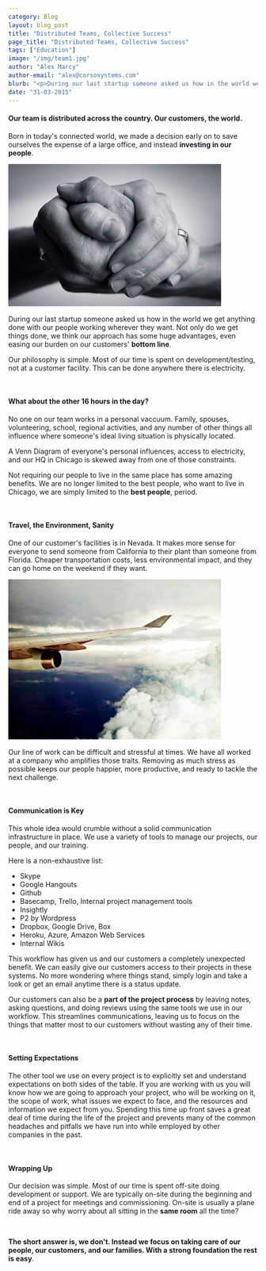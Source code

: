 ```yaml
---
category: Blog
layout: blog_post
title: "Distributed Teams, Collective Success"
page_title: "Distributed Teams, Collective Success"
tags: ["Education"]
image: "/img/team1.jpg"
author: "Alex Marcy"
author-email: "alex@corsosystems.com"
blurb: "<p>During our last startup someone asked us how in the world we get anything done with our people working wherever they want. Not only do we get things done, we think our approach has some huge advantages, even easing our burden on our customers' bottom line.</p>"
date: "31-03-2015"
---
```


<h4>Our team is distributed across the country. Our customers, the world.</h4>

<p>Born in today's connected world, we made a decision early on to save ourselves the expense of a large office, and instead <b>investing in our people</b>.</p>

<img src="/img/team1.jpg" width="430px"/>
<br/>

<p>During our last startup someone asked us how in the world we get anything done with our people working wherever they want. Not only do we get things done, we think our approach has some huge advantages, even easing our burden on our customers' <b>bottom line</b>.</p>

<p>Our philosophy is simple. Most of our time is spent on development/testing, not at a customer facility. This can be done anywhere there is electricity.</p>
<br/>
<h4>What about the other 16 hours in the day?</h4>

<p>No one on our team works in a personal vaccuum. Family, spouses, volunteering, school, regional activities, and any number of other things all influence where someone's ideal living situation is physically located.</p>

<p>A Venn Diagram of everyone's personal influences, access to electricity, and our HQ in Chicago is skewed away from one of those constraints.</p>

<p>Not requiring our people to live in the same place has some amazing benefits. We are no longer limited to the best people, who want to live in Chicago, we are simply limited to the <b>best people</b>, period.</p>
<br/>
<h4>Travel, the Environment, Sanity</h4>

<p>One of our customer's facilities is in Nevada. It makes more sense for everyone to send someone from California to their plant than someone from Florida. Cheaper transportation costs, less environmental impact, and they can go home on the weekend if they want.</p>

<img src="/img/team2.jpg" width="430px"/>
<br/>

<p>Our line of work can be difficult and stressful at times. We have all worked at a company who amplifies those traits. Removing as much stress as possible keeps our people happier, more productive, and ready to tackle the next challenge.</p>
<br/>
<h4>Communication is Key</h4>

<p>This whole idea would crumble without a solid communication infrastructure in place. We use a variety of tools to manage our projects, our people, and our training.</p>

<p>Here is a non-exhaustive list:</p>

<ul>
<li>Skype</li>
<li>Google Hangouts</li>
<li>Github</li>
<li>Basecamp, Trello, Internal project management tools</li>
<li>Insightly</li>
<li>P2 by Wordpress</li>
<li>Dropbox, Google Drive, Box</li>
<li>Heroku, Azure, Amazon Web Services</li>
<li>Internal Wikis</li>
</ul>

<p>This workflow has given us and our customers a completely unexpected benefit. We can easily give our customers access to their projects in these systems. No more wondering where things stand, simply login and take a look or get an email anytime there is a status update.</p>

<p>Our customers can also be a <b>part of the project process</b> by leaving notes, asking questions, and doing reviews using the same tools we use in our workflow. This streamlines communications, leaving us to focus on the things that matter most to our customers without wasting any of their time.</p>
<br/>
<h4>Setting Expectations</h4>

<p>The other tool we use on every project is to explicitly set and understand expectations on both sides of the table. If you are working with us you will know how we are going to approach your project, who will be working on it, the scope of work, what issues we expect to face, and the resources and information we expect from you. Spending this time up front saves a great deal of time during the life of the project and prevents many of the common headaches and pitfalls we have run into while employed by other companies in the past.</p>
<br/>
<h4>Wrapping Up</h4>

<p>Our decision was simple. Most of our time is spent off-site doing development or support. We are typically on-site during the beginning and end of a project for meetings and commissioning. On-site is usually a plane ride away so why worry about all sitting in the <b>same room</b> all the time?</p>
<br/>
<p><b>The short answer is, we don't. Instead we focus on taking care of our people, our customers, and our families. With a strong foundation the rest is easy</b>.</p>